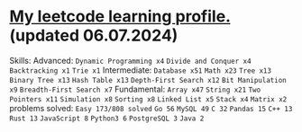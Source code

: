# [My leetcode learning profile.](https://leetcode.com/u/k1915361/) (updated 06.07.2024)

Skills: Advanced: `Dynamic Programming x4` `Divide and Conquer x4`  `Backtracking x1` `Trie x1` Intermediate: `Database x51` `Math x23` `Tree x13` `Binary Tree x13` `Hash Table x13` `Depth-First Search x12` `Bit Manipulation x9` `Breadth-First Search x7` Fundamental: `Array x47` `String x21` `Two Pointers x11` `Simulation x8` `Sorting x8` `Linked List x5` `Stack x4` `Matrix x2` problems solved: `Easy 173/808 solved` `Go 56` `MySQL 49` `C 32` `Pandas 15` `C++ 13` `Rust 13` `JavaScript 8` `Python3 6` `PostgreSQL 3` `Java 2`
